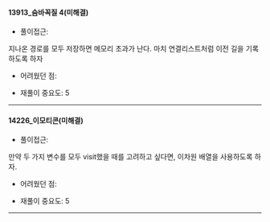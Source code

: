 
#### 13913_숨바꼭질 4(미해결)
- 풀이접근: 
<p>
지나온 경로를 모두 저장하면 메모리 초과가 난다. 마치 연결리스트처럼 이전 길을 기록하도록 하자

- 어려웠던 점:
<p>


- 재풀이 중요도: 5
---------------------------------------

#### 14226_이모티콘(미해결)
- 풀이접근: 
<p>
만약 두 가지 변수를 모두 visit했을 때를 고려하고 싶다면, 이차원 배열을 사용하도록 하자. 

- 어려웠던 점:
<p>


- 재풀이 중요도: 5
---------------------------------------